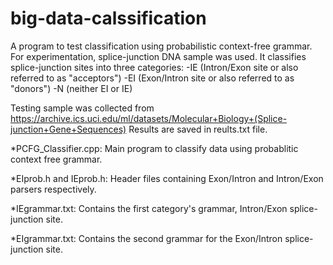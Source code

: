 # big-data-calssification

A program to test classification using probabilistic context-free grammar.
For experimentation, splice-junction DNA sample was used. It classifies splice-junction sites into three categories:
-IE (Intron/Exon site or also referred to as "acceptors")
-EI (Exon/Intron site or also referred to as "donors")
-N (neither EI or IE)

Testing sample was collected from
https://archive.ics.uci.edu/ml/datasets/Molecular+Biology+(Splice-junction+Gene+Sequences)
Results are saved in reults.txt file.


*PCFG_Classifier.cpp:
Main program to classify data using probablitic context free grammar.

*EIprob.h and IEprob.h:
Header files containing Exon/Intron and Intron/Exon parsers respectively.

 *IEgrammar.txt:
 Contains the first category's grammar, Intron/Exon splice-junction site.
 
 *EIgrammar.txt:
  Contains the second grammar for the Exon/Intron splice-junction site.

